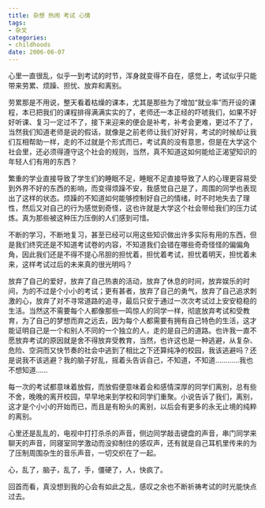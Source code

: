 ```yaml
---
title: 杂想 热闹 考试 心情
tags:
- 杂文
categories:
- childhoods
date: 2006-06-07
---
```


心里一直很乱，似乎一到考试的时节，浑身就变得不自在，感觉上，考试似乎只能带来劳累、烦躁、担忧、放弃和离别。

劳累那是不用说，整天看着枯燥的课本，尤其是那些为了增加“就业率”而开设的课程，本已把我们的课程排得满满实实的了，老师还一本正经的吓唬我们，如果不好好听课、复习一定过不了，接下来迎来的便会是补考，补考会更难，更过不了了，当然我们知道老师是说的假话，就像是之前老师让我们好好背，考试的时候却让我们互相帮助一样，走的不过就是个形式而已，考试真的没有意思，但是在大学这个社会里，还必须得遵守这个社会的规则，当然，真不知道这如何能给正渴望知识的年轻人们有用的东西？

繁重的学业直接导致了学生们的睡眠不足，睡眠不足直接导致了人的心理更容易受到外界不好的东西的影响，而变得烦躁不安，我感觉自己是了，周围的同学也表现出了这样的状态。烦躁的不知道如何能够控制好自己的情绪，时不时地失去了理性，然后又对自己的行为感觉到奇怪，这也许就是大学这个社会带给我们的压力试炼。真为那些被这种压力压倒的人们感到可惜。

不断的学习，不断地复习，甚至已经可以用这些知识做出许多实际有用的东西，但是我们终究还是不知道考试卷的内容，不知道我们会错在哪些奇奇怪怪的偏偏角角，因此我们还是不得不提心吊胆的担忧着，担忧着考试，担忧着明天，担忧着未来，这样考试过后的未来真的很光明吗？

放弃了自己的爱好，放弃了自己热衷的活动，放弃了休息的时间，放弃娱乐的时间，为的不过是个小小的考试；更有甚者，放弃了自己的勇气，放弃了自己追求刺激的心，放弃了对不寻常道路的追寻，最后只安于通过一次次考试过上安安稳稳的生活。当然这不需要每个人都像那些一鸣惊人的同学一样，彻底放弃考试和受教育，为了自己的梦想而弃之远去，因为每个人都需要有拥有自己特色的生活，这才能证明自己是一个和别人不同的一个独立的人，走的是自己的道路。也许我一直不愿放弃考试的原因就是舍不得放弃受教育，当然，也许这也是一种逃避，从复杂、危险、空洞而又快节奏的社会中逃到了相比之下还算纯净的校园，我该逃避吗？还是说我不该逃避？我的脑子好乱，摇着头告诉自己，不知道，不知道…………我也不想知道……

每一次的考试都意味着放假，而放假便意味着会和感情深厚的同学们离别，总有些不舍，晚晚的离开校园，早早地来到学校和同学们重聚。小说告诉了我们，离别，这才是个小小的开始而已，而且是有盼头的离别，以后会有更多的永无止境的纯粹的离别。

心里还是乱乱的，电视中打打杀杀的声音，侧边同学敲击键盘的声音，串门同学来聊天的声音，同寝室同学激动而没抑制住的感叹声，还有就是自己耳机里传来的为了压制周围杂生的音乐声音，一切交织在了一起。

心，乱了，脑子，乱了，手，僵硬了，人，快疯了。

回首而看，真没想到我的心会有如此之乱，感叹之余也不断祈祷考试的时光能快点过去。
